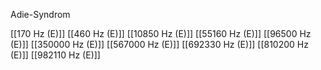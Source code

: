 Adie-Syndrom

[[170 Hz (E)]]
[[460 Hz (E)]]
[[10850 Hz (E)]]
[[55160 Hz (E)]]
[[96500 Hz (E)]]
[[350000 Hz (E)]]
[[567000 Hz (E)]]
[[692330 Hz (E)]]
[[810200 Hz (E)]]
[[982110 Hz (E)]]